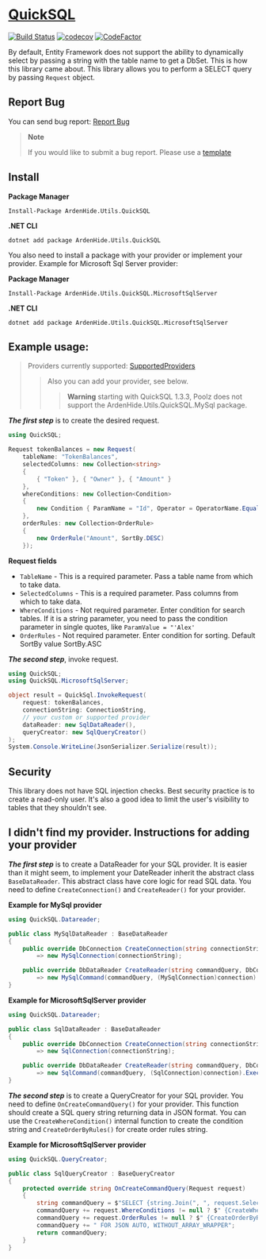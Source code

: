 ﻿# [QuickSQL](https://www.nuget.org/packages/ArdenHide.Utils.QuickSQL)
[![Build Status](https://app.travis-ci.com/The-Poolz/APIs.svg?token=xusbS8YxMuyCLykrBixj&branch=master)](https://app.travis-ci.com/The-Poolz/APIs)
[![codecov](https://codecov.io/gh/The-Poolz/APIs/branch/master/graph/badge.svg?token=0nHvyp3cmC)](https://codecov.io/gh/The-Poolz/APIs)
[![CodeFactor](https://www.codefactor.io/repository/github/the-poolz/apis/badge?s=740ae1e3b7dbe3f939056f89e5d009f7544c75a2)](https://www.codefactor.io/repository/github/the-poolz/apis)

By default, Entity Framework does not support the ability to dynamically select by passing a string with the table name to get a DbSet.
This is how this library came about. This library allows you to perform a SELECT query by passing `Request` object.

## Report Bug
You can send bug report: [Report Bug](https://github.com/The-Poolz/APIs/issues/new/choose)

> **Note**
> 
> If you would like to submit a bug report. Please use a [template](bug_report.md)

## Install
**Package Manager**
```
Install-Package ArdenHide.Utils.QuickSQL
```
**.NET CLI**
```
dotnet add package ArdenHide.Utils.QuickSQL
```

You also need to install a package with your provider or implement your provider. Example for Microsoft Sql Server provider:

**Package Manager**
```
Install-Package ArdenHide.Utils.QuickSQL.MicrosoftSqlServer
```
**.NET CLI**
```
dotnet add package ArdenHide.Utils.QuickSQL.MicrosoftSqlServer
```

## Example usage:

>Providers currently supported: [SupportedProviders](https://github.com/The-Poolz/APIs/blob/master/QuickSQL/Providers.cs)
>>Also you can add your provider, see below.
>>>**Warning** starting with QuickSQL 1.3.3, Poolz does not support the ArdenHide.Utils.QuickSQL.MySql package.

***The first step*** is to create the desired request.

```c#
using QuickSQL;

Request tokenBalances = new Request(
    tableName: "TokenBalances",
    selectedColumns: new Collection<string>
    {
        { "Token" }, { "Owner" }, { "Amount" }
    },
    whereConditions: new Collection<Condition>
    {
        new Condition { ParamName = "Id", Operator = OperatorName.Equals, ParamValue = "1" }
    },
    orderRules: new Collection<OrderRule>
    {
        new OrderRule("Amount", SortBy.DESC)
    });
```
**Request fields**

* `TableName` - This is a required parameter. Pass a table name from which to take data.
* `SelectedColumns` - This is a required parameter. Pass columns from which to take data.
* `WhereConditions` - Not required parameter. Enter condition for search tables. If it is a string parameter, you need to pass the condition parameter in single quotes, like `ParamValue = "'Alex'`
* `OrderRules` - Not required parameter. Enter condition for sorting. Default SortBy value SortBy.ASC

***The second step***, invoke request.
```c#
using QuickSQL;
using QuickSQL.MicrosoftSqlServer;

object result = QuickSql.InvokeRequest(
    request: tokenBalances,
    connectionString: ConnectionString,
    // your custom or supported provider
    dataReader: new SqlDataReader(),
    queryCreator: new SqlQueryCreator()
);
System.Console.WriteLine(JsonSerializer.Serialize(result));
```

## Security
This library does not have SQL injection checks. 
Best security practice is to create a read-only user. 
It's also a good idea to limit the user's visibility to tables that they shouldn't see.

## I didn't find my provider. Instructions for adding your provider

***The first step*** is to create a DataReader for your SQL provider. 
It is easier than it might seem, to implement your DateReader inherit the abstract class `BaseDataReader`. 
This abstract class have core logic for read SQL data. 
You need to define `CreateConnection()` and `CreateReader()` for your provider.

**Example for MySql provider**
```c#
using QuickSQL.Datareader;

public class MySqlDataReader : BaseDataReader
{
    public override DbConnection CreateConnection(string connectionString)
        => new MySqlConnection(connectionString);

    public override DbDataReader CreateReader(string commandQuery, DbConnection connection)
        => new MySqlCommand(commandQuery, (MySqlConnection)connection).ExecuteReader();
}
```

**Example for MicrosoftSqlServer provider**
```c#
using QuickSQL.Datareader;

public class SqlDataReader : BaseDataReader
{
    public override DbConnection CreateConnection(string connectionString)
        => new SqlConnection(connectionString);

    public override DbDataReader CreateReader(string commandQuery, DbConnection connection)
        => new SqlCommand(commandQuery, (SqlConnection)connection).ExecuteReader();
}
```

***The second step*** is to create a QueryCreator for your SQL provider. You need to define `OnCreateCommandQuery()` for your provider. This function should create a SQL query string returning data in JSON format. You can use the `CreateWhereCondition()` internal function to create the condition string and `CreateOrderByRules()` for create order rules string.

**Example for MicrosoftSqlServer provider**
```c#
using QuickSQL.QueryCreator;

public class SqlQueryCreator : BaseQueryCreator
{
    protected override string OnCreateCommandQuery(Request request)
    {
        string commandQuery = $"SELECT {string.Join(", ", request.SelectedColumns)} FROM {request.TableName}";
        commandQuery += request.WhereConditions != null ? $" {CreateWhereCondition(request.WhereConditions)}" : string.Empty;
        commandQuery += request.OrderRules != null ? $" {CreateOrderByRules(request.OrderRules)}" : string.Empty;
        commandQuery += " FOR JSON AUTO, WITHOUT_ARRAY_WRAPPER";
        return commandQuery;
    }
}
```
